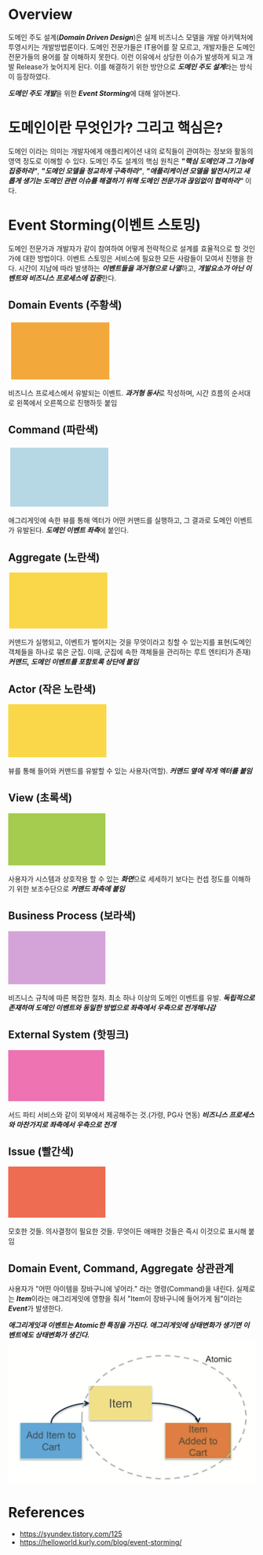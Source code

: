 # Overview 
도메인 주도 설계(***Domain Driven Design***)은 실제 비즈니스 모델을 개발 아키텍처에 투영시키는 개발방법론이다.
도메인 전문가들은 IT용어를 잘 모르고, 개발자들은 도메인 전문가들의 용어를 잘 이해하지 못한다. 이런 이유에서 상당한 이슈가
발생하게 되고 개발 Release가 늦어지게 된다. 이를 해결하기 위한 방안으로 ***도메인 주도 설계***라는 방식이 등장하였다.

***도메인 주도 개발***을 위한 ***Event Storming***에 대해 알아본다.

# 도메인이란 무엇인가? 그리고 핵심은?
도메인 이라는 의미는 개발자에게 애플리케이션 내의 로직들이 관여하는 정보와 활동의 영역 정도로 이해할 수 있다. 도메인 주도 설계의
핵심 원칙은 ***"핵심 도메인과 그 기능에 집중하라"***, ***"도메인 모델을 정교하게 구축하라"***, ***"애플리케이션 모델을 발전시키고 
새롭게 생기는 도메인 관련 이슈를 해결하기 위해 도메인 전문가과 끊임없이 협력하라"*** 이다.

# Event Storming(이벤트 스토밍)
도메인 전문가과 개발자가 같이 참여하여 어떻게 전략적으로 설계를 효율적으로 할 것인가에 대한 방법이다. 이벤트 스토밍은 서비스에 필요한
모든 사람들이 모여서 진행을 한다. 시간이 지남에 따라 발생하는 ***이벤트들을 과거형으로 나열***하고, ***개발요소가 아닌 이벤트와 
비즈니스 프로세스에 집중***한다.

## Domain Events (주황색)
![image.event-storming-1](raws/event-storming-1.png)

비즈니스 프로세스에서 유발되는 이벤트. ***과거형 동사***로 작성하며, 시간 흐름의 순서대로 왼쪽에서 오른쪽으로 진행하듯 붙임

## Command (파란색)
![image.event-storming-2](raws/event-storming-2.png)

애그리게잇에 속한 뷰를 통해 엑터가 어떤 커맨드를 실행하고, 그 결과로 도메인 이벤트가 유발된다. ***도메인 이벤트 좌측***에 붙인다. 

## Aggregate (노란색)
![image.event-storming-3](raws/event-storming-3.png)

커맨드가 실행되고, 이벤트가 벌어지는 것을 무엇이라고 칭할 수 있는지를 표현(도메인 객체들을 하나로 묶은 군집. 
이때, 군집에 속한 객체들을 관리하는 루트 엔티티가 존재) ***커맨드, 도메인 이벤트를 포함토록 상단에 붙임***

## Actor (작은 노란색)
![image.event-storming-4](raws/event-storming-4.png)

뷰를 통해 들어와 커맨드를 유발할 수 있는 사용자(역할). ***커맨드 옆에 작게 엑터를 붙임***

## View (초록색)
![image.event-storming-5](raws/event-storming-5.png)

사용자가 시스템과 상호작용 할 수 있는 ***화면***으로 세세하기 보다는 컨셉 정도를 이해하기 위한 보조수단으로 ***커맨드 좌측에 붙임***

## Business Process (보라색)
![image.event-storming-6](raws/event-storming-6.png)

비즈니스 규칙에 따른 복잡한 절차. 최소 하나 이상의 도메인 이벤트를 유발. 
***독립적으로 존재하며 도메인 이벤트와 동일한 방법으로 좌측에서 우측으로 전개해나감***

## External System (핫핑크)
![image.event-storming-7](raws/event-storming-7.png)

서드 파티 서비스와 같이 외부에서 제공해주는 것.(가령, PG사 연동) ***비즈니스 프로세스와 마찬가지로 좌측에서 우측으로 전개***

## Issue (빨간색)
![image.event-storming-8](raws/event-storming-8.png)

모호한 것들. 의사결정이 필요한 것들. 무엇이든 애매한 것들은 즉시 이것으로 표시해 붙임

## Domain Event, Command, Aggregate 상관관계
사용자가 "어떤 아이템을 장바구니에 넣어라." 라는 명령(Command)을 내린다. 실제로는 ***Item***이라는 애그리게잇에 영향을 줘서
"Item이 장바구니에 들어가게 됨"이라는 ***Event***가 발생한다. 

***애그리게잇과 이벤트는 Atomic한 특징을 가진다. 애그리게잇에 상태변화가 생기면 이벤트에도 상태변화가 생긴다.***
![image.event-storming-9](raws/event-storming-9.png)

# References
* https://syundev.tistory.com/125
* https://helloworld.kurly.com/blog/event-storming/